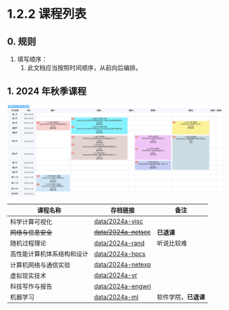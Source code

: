# 1.2.2 课程列表

## 0. 规则

1. 填写顺序：
   1. 此文档应当按照时间顺序，从前向后编排。

## 1. 2024 年秋季课程

<img src="../img/2024a-timetable.png">

| 课程名称                   | 存档链接                                                | 备注                 |
| -------------------------- | ------------------------------------------------------- | -------------------- |
| 科学计算可视化             | [data/2024a-visc](../data/2024a-visc/README.md)         |                      |
| ~~网络与信息安全~~         | ~~[data/2024a-netsec](../data/2024a-netsec/README.md)~~ | **已退课**           |
| 随机过程理论               | [data/2024a-rand](../data/2024a-rand/README.md)         | 听说比较难           |
| 高性能计算机体系结构和设计 | [data/2024a-hpcs](../data/2024a-hpcs/README.md)         |                      |
| 计算机网络与通信实验       | [data/2024a-netexp](../data/2024a-netexp/README.md)     |                      |
| 虚拟现实技术               | [data/2024a-vr](../data/2024a-vr/README.md)             |                      |
| 科技写作与报告             | [data/2024a-engwri](../data/2024a-engwri/README.md)     |                      |
| 机器学习                   | [data/2024a-ml](../data/2024a-ml/README.md)             | 软件学院，**已退课** |

